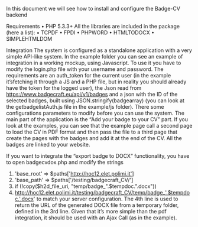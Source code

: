 In this document we will see  how to install and configure the Badge-CV backend

Requirements
•	PHP 5.3.3+
All the libraries are included in the package (here a list):
•	TCPDF
•	FPDI
•	PHPWORD
•	HTMLTODOCX
•	SIMPLEHTMLDOM

Integration
The system is configured as a standalone application with a very simple API-like system. 
In the example folder you can see an example of integration in a working mockup, using Javascript.
To use it you have to modify the login.php file with your username and password.
The requirements are an auth_token for the current user (in the example it’sfetching it through a JS and a PHP file, but in reality you should already have the token for the logged user), the Json read from https://www.badgecraft.eu/api/v1/badges and a json with the ID of the selected badges, built using JSON.stringify(badgearray) (you can look at the getbadgelistAuth.js file in the example/js folder). 
There some configurations parameters to modify before you can use the system.
The main part of the application is the “Add your badge to your CV” part.
If you look at the examples, you can see that the example page call a second page to load the CV in PDF format and then pass the file to a third page that create the pages with the badges and add it at the end of the CV. All the badges are linked to your website.

If you want to integrate the “export badge to DOCX” functionality, you have to open badgecvdox.php and modify the strings 
1.	'base_root' => $paths['http://hoc12.elet.polimi.it']
2.	'base_path' => $paths['/testing/badgecraft_CV/']
3.	if (!copy($h2d_file_uri, "temp/badge_".$tempdoc.".docx"))
4.	http://hoc12.elet.polimi.it/testing/badgecraft_CV/temp/badge_'.$tempdoc.'.docx' 
to match your server configuration. The 4th line is used to return the URL of the generated DOCX file from a temporary folder, defined in the 3rd line. Given that it’s more simple than the pdf integration, it should be used with an Ajax Call (as in the example).

